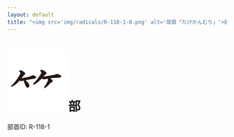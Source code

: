 ```yaml
---
layout: default
title: "<img src='img/radicals/R-118-1-0.png' alt='部首「たけかんむり」'>部"  # glyphをタイトルに使用
---
```


# <img src='img/radicals/R-118-1-0.png' alt='部首「たけかんむり」'>部
部首ID: R-118-1
